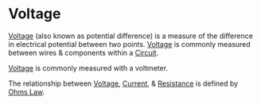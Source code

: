 # Voltage
[Voltage](Voltage.md) (also known as potential difference) is a measure of the difference in electrical potential between two points. [Voltage](Voltage.md) is commonly measured between wires & components within a [Circuit](../Circuits/Circuit.md).

[Voltage](Voltage.md) is commonly measured with a voltmeter.

The relationship between [Voltage](Voltage.md), [Current](../Ohms%20law/Current.md), & [Resistance](../Ohms%20law/Resistance.md) is defined by [Ohms Law](../Ohms%20law/Ohms%20Law.md).

